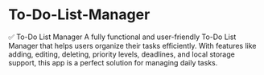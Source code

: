 # To-Do-List-Manager
✅ To-Do List Manager A fully functional and user-friendly To-Do List Manager that helps users organize their tasks efficiently. With features like adding, editing, deleting, priority levels, deadlines, and local storage support, this app is a perfect solution for managing daily tasks.
